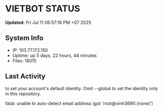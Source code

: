 # VIETBOT STATUS
**Updated**: Fri Jul 11 06:57:16 PM +07 2025

## System Info
- IP: 103.77.172.150
- Uptime: up 5 days, 22 hours, 44 minutes
- Files: 18015

## Last Activity

to set your account's default identity.
Omit --global to set the identity only in this repository.

fatal: unable to auto-detect email address (got 'root@vinh3690.(none)')
